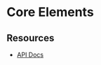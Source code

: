# Core Elements



## Resources
- [API Docs](https://openusd.org/release/api/class_sdf_path.html#sec_SdfPath_Overview)
